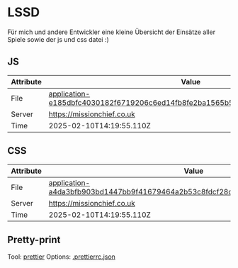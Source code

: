 # LSSD

Für mich und andere Entwickler eine kleine Übersicht der Einsätze aller Spiele sowie der js und css datei :)

<!-- automated -->

## JS

| Attribute | Value                                                                                                                                                                                                |
| --------- | ---------------------------------------------------------------------------------------------------------------------------------------------------------------------------------------------------- |
| File      | [application-e185dbfc4030182f6719206c6ed14fb8fe2ba1565b5e00539e8439d2798bbfa4.js](https://missionchief.co.uk/assets/application-e185dbfc4030182f6719206c6ed14fb8fe2ba1565b5e00539e8439d2798bbfa4.js) |
| Server    | https://missionchief.co.uk                                                                                                                                                                           |
| Time      | 2025-02-10T14:19:55.110Z                                                                                                                                                                             |

## CSS

| Attribute | Value                                                                                                                                                                                                  |
| --------- | ------------------------------------------------------------------------------------------------------------------------------------------------------------------------------------------------------ |
| File      | [application-a4da3bfb903bd1447bb9f41679464a2b53c8fdcf28c8ba4e192c41176a34ecd4.css](https://missionchief.co.uk/assets/application-a4da3bfb903bd1447bb9f41679464a2b53c8fdcf28c8ba4e192c41176a34ecd4.css) |
| Server    | https://missionchief.co.uk                                                                                                                                                                             |
| Time      | 2025-02-10T14:19:55.110Z                                                                                                                                                                               |

## Pretty-print

Tool: [prettier](https://prettier.io)
Options: [.prettierrc.json](./.prettierrc.json)

<!-- /automated -->
